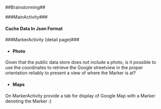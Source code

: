 ##Brainstorming##

###MainActivity###

#### Cache Data In Json Format ####

###MarkerActivity (detail page)###

* #### Photo ####
Given that the public data store does not include a photo, is it possible to use the coordinates to retrieve the Google streetview in the proper orientation reliably to present a view of where the Marker is at?


* #### Maps ####
On MarkerActivity provide a tab for display of Google Map with a Marker denoting the Marker :)



